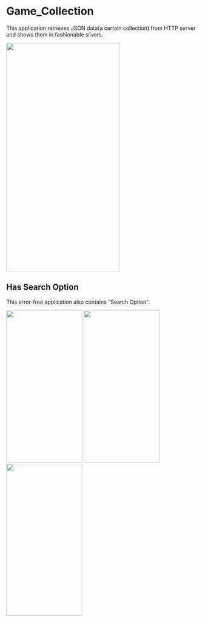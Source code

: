 # Game_Collection

This application retrieves JSON data(a certain collection) from HTTP server and shows them in fashionable slivers.

<p float="center">
  <img src="https://user-images.githubusercontent.com/71214537/157215403-8dfa2807-d05f-4899-8ea2-49c1880cbb62.jpg" width="300" height="600" />
</p>

## Has Search Option

This error-free application also contains "Search Option".

<p float="left">
  <img src="https://user-images.githubusercontent.com/71214537/157215403-8dfa2807-d05f-4899-8ea2-49c1880cbb62.jpg" width="200" height="400" />
  <img src="https://user-images.githubusercontent.com/71214537/157215579-c966ce7a-a4b6-431e-b0a0-e5de49706422.jpg" width="200" height="400" /> 
  <img src="https://user-images.githubusercontent.com/71214537/157215665-381182db-d4e6-4370-acd0-ce46af4711f2.jpg" width="200" height="400" />
</p>
